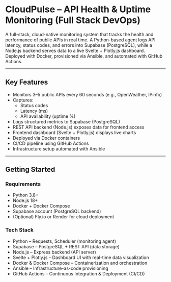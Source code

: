 # CloudPulse – API Health & Uptime Monitoring (Full Stack DevOps)

A full-stack, cloud-native monitoring system that tracks the health and performance of public APIs in real time. A Python-based agent logs API latency, status codes, and errors into Supabase (PostgreSQL), while a Node.js backend serves data to a live Svelte + Plotly.js dashboard. Deployed with Docker, provisioned via Ansible, and automated with GitHub Actions.

---

## Key Features

- Monitors 3–5 public APIs every 60 seconds (e.g., OpenWeather, IPinfo)
- Captures:
  - Status codes
  - Latency (ms)
  - API availability (uptime %)
- Logs structured metrics to Supabase (PostgreSQL)
- REST API backend (Node.js) exposes data for frontend access
- Frontend dashboard (Svelte + Plotly.js) displays live charts
- Deployed via Docker containers
- CI/CD pipeline using GitHub Actions
- Infrastructure setup automated with Ansible

---

## Getting Started

### Requirements

- Python 3.8+
- Node.js 18+
- Docker + Docker Compose
- Supabase account (PostgreSQL backend)
- (Optional) Fly.io or Render for cloud deployment

### Tech Stack
- Python – Requests, Scheduler (monitoring agent)
- Supabase – PostgreSQL + REST API (data storage)
- Node.js – Express backend (API server)
- Svelte + Plotly.js – Dashboard UI with real-time data visualization
- Docker & Docker Compose – Containerization and orchestration
- Ansible – Infrastructure-as-code provisioning
- GitHub Actions – Continuous Integration & Deployment (CI/CD)
